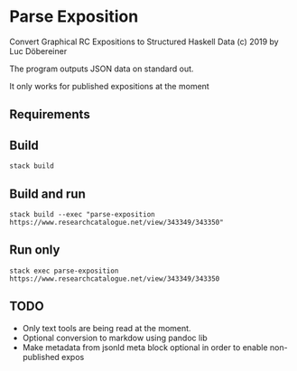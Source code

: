 # Parse Exposition
Convert Graphical RC Expositions to Structured Haskell Data
(c) 2019 by Luc Döbereiner

The program outputs JSON data on standard out.

It only works for published expositions at the moment

## Requirements

## Build
```stack build```

## Build and run
```stack build --exec "parse-exposition https://www.researchcatalogue.net/view/343349/343350"```

## Run only
```stack exec parse-exposition https://www.researchcatalogue.net/view/343349/343350```

## TODO
* Only text tools are being read at the moment.
* Optional conversion to markdow using pandoc lib
* Make metadata from jsonld meta block optional in order to enable non-published expos